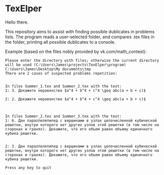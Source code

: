 # TexElper
Hello there.

This repository aims to assist with finding possible dublicates in problems lists. The program reads a user-selected folder, and compares .tex files in the folder, printing all possible dublicates to a console.

Example (based on the files nobly provided by vk.com/math_contest):

	Please enter the directory with files; otherwise the current directory will be used (C:\Users\James\projects\TexElper\program)
	C:\Users\James\Desktop\My documents\tmp
	There are 2 cases of suspected problems repetition:


	In files Summer_1.tex and Summer_2.tex with the text:
	1: 3. Докажите неравенство $a^4 + b^4 + c^4 \geq abc(a + b + c)$ 

	2: 2. Докажите неравенство $a^4 + b^4 + c^4 \geq abc(a + b + c)$



	In files Summer_2.tex and Summer_3.tex with the text:
	1: 6. Дан параллелепипед с вершинами в узлах целочисленной кубической решетки, внутри которого нет других узлов этой решетки (в том числе на сторонах и гранях). Докажите, что его объем равен объему единичного кубика решетки.  


	2: 3. Дан параллелепипед с вершинами в узлах целочисленной кубической решетки, внутри которого нет других узлов этой решетки (в том числе на сторонах и гранях). Докажите, что его объем равен объему единичного кубика решетки.  

	Press any key to quit